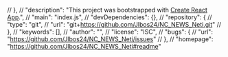 // },
// "description": "This project was bootstrapped with [Create React App](https://github.com/facebook/create-react-app).",
// "main": "index.js",
// "devDependencies": {},
// "repository": {
// "type": "git",
// "url": "git+https://github.com/Jlbos24/NC_NEWS_Neti.git"
// },
// "keywords": [],
// "author": "",
// "license": "ISC",
// "bugs": {
// "url": "https://github.com/Jlbos24/NC_NEWS_Neti/issues"
// },
// "homepage": "https://github.com/Jlbos24/NC_NEWS_Neti#readme"
